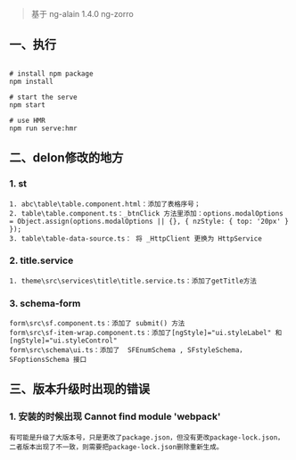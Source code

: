 > 基于 ng-alain 1.4.0 ng-zorro

## 一、执行
```

# install npm package
npm install

# start the serve
npm start

# use HMR
npm run serve:hmr

```

## 二、delon修改的地方

### 1. st
```
1. abc\table\table.component.html：添加了表格序号；
2. table\table.component.ts：_btnClick 方法里添加：options.modalOptions = Object.assign(options.modalOptions || {}, { nzStyle: { top: '20px' } });
3. table\table-data-source.ts： 将 _HttpClient 更换为 HttpService
```

### 2. title.service
```
1. theme\src\services\title\title.service.ts：添加了getTitle方法
```

### 3. schema-form
```
form\src\sf.component.ts：添加了 submit() 方法 
form\src\sf-item-wrap.component.ts：添加了[ngStyle]="ui.styleLabel" 和 [ngStyle]="ui.styleControl"
form\src\schema\ui.ts：添加了  SFEnumSchema , SFstyleSchema，SFoptionsSchema 接口
```

## 三、版本升级时出现的错误

### 1. 安装的时候出现 Cannot find module 'webpack'
```
有可能是升级了大版本号，只是更改了package.json，但没有更改package-lock.json，二者版本出现了不一致，则需要把package-lock.json删除重新生成。
``` 
